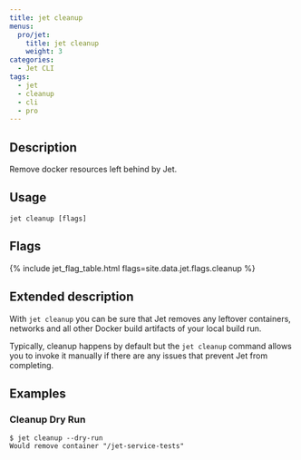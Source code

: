 ```yaml
---
title: jet cleanup
menus:
  pro/jet:
    title: jet cleanup
    weight: 3
categories:
  - Jet CLI
tags:
  - jet
  - cleanup
  - cli
  - pro
---
```


## Description
Remove docker resources left behind by Jet.

## Usage

```
jet cleanup [flags]
```

## Flags
{% include jet_flag_table.html flags=site.data.jet.flags.cleanup %}

## Extended description
With `jet cleanup` you can be sure that Jet removes any leftover containers, networks and all other Docker build artifacts of your local build run.

Typically, cleanup happens by default but the `jet cleanup` command allows you to invoke it manually if there are any issues that prevent Jet from completing.

## Examples

### Cleanup Dry Run
```shell
$ jet cleanup --dry-run
Would remove container "/jet-service-tests"
```
